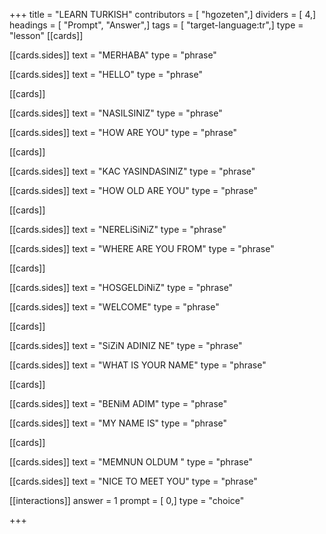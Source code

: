 +++
title = "LEARN TURKISH"
contributors = [ "hgozeten",]
dividers = [ 4,]
headings = [ "Prompt", "Answer",]
tags = [ "target-language:tr",]
type = "lesson"
[[cards]]

[[cards.sides]]
text = "MERHABA"
type = "phrase"

[[cards.sides]]
text = "HELLO"
type = "phrase"

[[cards]]

[[cards.sides]]
text = "NASILSINIZ"
type = "phrase"

[[cards.sides]]
text = "HOW ARE YOU"
type = "phrase"

[[cards]]

[[cards.sides]]
text = "KAC YASINDASINIZ"
type = "phrase"

[[cards.sides]]
text = "HOW OLD ARE YOU"
type = "phrase"

[[cards]]

[[cards.sides]]
text = "NERELiSiNiZ"
type = "phrase"

[[cards.sides]]
text = "WHERE ARE YOU  FROM"
type = "phrase"

[[cards]]

[[cards.sides]]
text = "HOSGELDiNiZ"
type = "phrase"

[[cards.sides]]
text = "WELCOME"
type = "phrase"

[[cards]]

[[cards.sides]]
text = "SiZiN ADINIZ NE"
type = "phrase"

[[cards.sides]]
text = "WHAT IS YOUR NAME"
type = "phrase"

[[cards]]

[[cards.sides]]
text = "BENiM ADIM"
type = "phrase"

[[cards.sides]]
text = "MY NAME IS"
type = "phrase"

[[cards]]

[[cards.sides]]
text = "MEMNUN OLDUM "
type = "phrase"

[[cards.sides]]
text = "NICE TO MEET YOU"
type = "phrase"

[[interactions]]
answer = 1
prompt = [ 0,]
type = "choice"

+++
